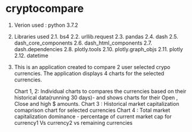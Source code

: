 # cryptocompare
1. Verion used : python 3.7.2
2. Libraries used
	2.1. bs4
	2.2. urllib.request
	2.3. pandas
	2.4. dash
	2.5. dash_core_components
	2.6. dash_html_components
	2.7. dash.dependencies
	2.8. plotly.tools
	2.10. plotly.graph_objs
	2.11. plotly
	2.12. datetime

3. This is an application created to compare 2 user selected crypo currencies. The application displays 4 charts for the selected currencies. 

	Chart 1, 2: Individual charts to compares the currencies based on their historical data(running 30 days)- and shows charts for their Open , Close and high $ amounts.
	Chart 3 : Historical market capitalization comaprison chart for selected currencies
	Chart 4 : Total market capitalization dominance - percentage of current market cap for currency1 Vs currency2 vs remaining currencies

